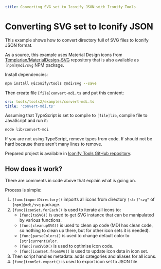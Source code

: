 ```yaml
title: Converting SVG set to Iconify JSON with Iconify Tools
```

# Converting SVG set to Iconify JSON

This example shows how to convert directory full of SVG files to Iconify JSON format.

As a source, this example uses Material Design icons from [Templarian/MaterialDesign-SVG](https://github.com/Templarian/MaterialDesign-SVG) repository that is also available as `[npm]@mdi/svg` NPM package.

Install dependencies:

```bash
npm install @iconify/tools @mdi/svg --save
```

Then create file `[file]convert-mdi.ts` and put this content:

```yaml
src: tools/tools2/examples/convert-mdi.ts
title: 'convert-mdi.ts'
```

Assuming that TypeScript is set to compile to `[file]lib`, compile file to JavaScript and run it:

```bash
node lib/convert-mdi
```

If you are not using TypeScript, remove types from code. If should not be hard because there aren't many lines to remove.

Prepared project is available in [Iconify Tools GitHub repository](https://github.com/iconify/tools/tree/master/%40iconify-demo/create-bundle).

## How does it work?

There are comments in code above that explain what is going on.

Process is simple:

1. `[func]importDirectory()` imports all icons from directory `[str]"svg"` of `[npm]@mdi/svg` package.
2. `[func]iconSet.forEach()` is used to iterate all icons to:
   - `[func]toSVG()` is used to get SVG instance that can be manipulated by various functions.
   - `[func]cleanupSVG()` is used to clean up code (MDI has clean code, so nothing to clean up there, but for other icon sets it is needed).
   - `[func]parseColors()` is used to change default color to `[str]currentColor`.
   - `[func]runSVGO()` is used to optimise icon code.
   - `[func]iconSet.fromSVG()` is used to update icon data in icon set.
3. Then script handles metadata: adds categories and aliases for all icons.
4. `[func]iconSet.export()` is used to export icon set to JSON file.
